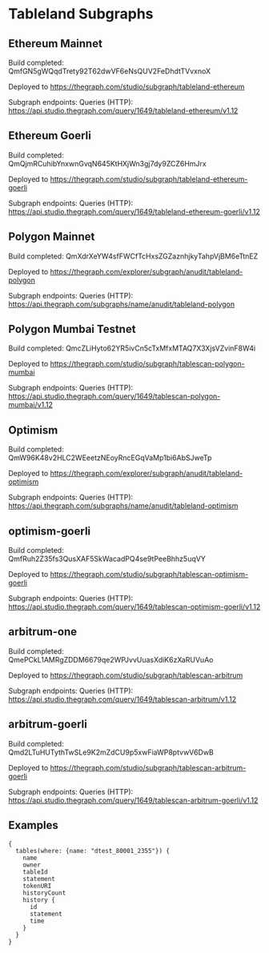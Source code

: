 # Tableland Subgraphs

## Ethereum Mainnet

Build completed: QmfGN5gWQqdTrety92T62dwVF6eNsQUV2FeDhdtTVvxnoX

Deployed to https://thegraph.com/studio/subgraph/tableland-ethereum

Subgraph endpoints:
Queries (HTTP):     https://api.studio.thegraph.com/query/1649/tableland-ethereum/v1.12


## Ethereum Goerli

Build completed: QmQjmRCuhibYnxwnGvqN645KtHXjWn3gj7dy9ZCZ6HmJrx

Deployed to https://thegraph.com/studio/subgraph/tableland-ethereum-goerli

Subgraph endpoints:
Queries (HTTP):     https://api.studio.thegraph.com/query/1649/tableland-ethereum-goerli/v1.12


## Polygon Mainnet

Build completed: QmXdrXeYW4sfFWCfTcHxsZGZaznhjkyTahpVjBM6eTtnEZ

Deployed to https://thegraph.com/explorer/subgraph/anudit/tableland-polygon

Subgraph endpoints:
Queries (HTTP):     https://api.thegraph.com/subgraphs/name/anudit/tableland-polygon


## Polygon Mumbai Testnet

Build completed: QmcZLiHyto62YR5ivCn5cTxMfxMTAQ7X3XjsVZvinF8W4i

Deployed to https://thegraph.com/studio/subgraph/tablescan-polygon-mumbai

Subgraph endpoints:
Queries (HTTP):     https://api.studio.thegraph.com/query/1649/tablescan-polygon-mumbai/v1.12


## Optimism

Build completed: QmW96K48v2HLC2WEeetzNEoyRncEGqVaMp1bi6AbSJweTp

Deployed to https://thegraph.com/explorer/subgraph/anudit/tableland-optimism

Subgraph endpoints:
Queries (HTTP):     https://api.thegraph.com/subgraphs/name/anudit/tableland-optimism


## optimism-goerli

Build completed: QmfRuh2Z35fs3QusXAF5SkWacadPQ4se9tPeeBhhz5uqVY

Deployed to https://thegraph.com/studio/subgraph/tablescan-optimism-goerli

Subgraph endpoints:
Queries (HTTP):     https://api.studio.thegraph.com/query/1649/tablescan-optimism-goerli/v1.12


## arbitrum-one

Build completed: QmePCkL1AMRgZDDM6679qe2WPJvvUuasXdiK6zXaRUVuAo

Deployed to https://thegraph.com/studio/subgraph/tablescan-arbitrum

Subgraph endpoints:
Queries (HTTP):     https://api.studio.thegraph.com/query/1649/tablescan-arbitrum/v1.12

## arbitrum-goerli

Build completed: Qmd2LTuHUTythTwSLe9K2mZdCU9p5xwFiaWP8ptvwV6DwB

Deployed to https://thegraph.com/studio/subgraph/tablescan-arbitrum-goerli

Subgraph endpoints:
Queries (HTTP):     https://api.studio.thegraph.com/query/1649/tablescan-arbitrum-goerli/v1.12

## Examples

```gql
{
  tables(where: {name: "dtest_80001_2355"}) {
    name
    owner
    tableId
    statement
    tokenURI
    historyCount
    history {
      id
      statement
      time
    }
  }
}
```

